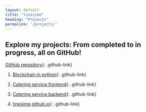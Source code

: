 ```yaml
---
layout: default
title: "tinesime"
heading: "Projects"
permalink: '/projects/'
---
```


## Explore my projects: From completed to in progress, all on GitHub!

[GitHub repository](https://github.com/tinesime){: .github-link}

1. [Blockchain in python](https://github.com/tinesime/blockchain){: .github-link}

2. [Catering service frontend](https://github.com/tinesime/catering-frontend){: .github-link}

3. [Catering service backend](https://github.com/tinesime/catering-backend){: .github-link}

4. [tinesime.github.io](https://github.com/tinesime/tinesime.github.io){: .github-link}